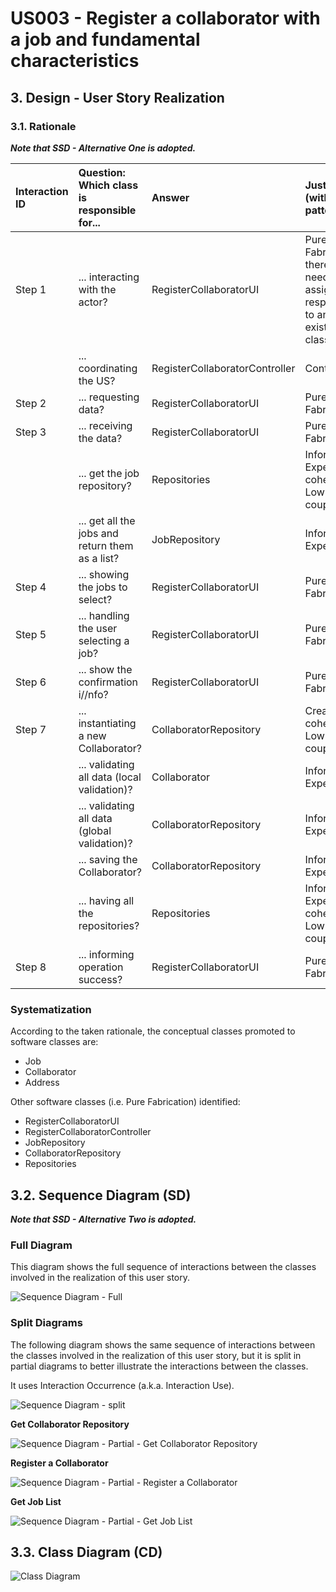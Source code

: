 # US003 - Register a collaborator with a job and fundamental characteristics

## 3. Design - User Story Realization 

### 3.1. Rationale

_**Note that SSD - Alternative One is adopted.**_

| Interaction ID | Question: Which class is responsible for...     | Answer                         | Justification (with patterns)                                                           |
|:---------------|:------------------------------------------------|:-------------------------------|:----------------------------------------------------------------------------------------|
| Step 1         | 	... interacting with the actor?                | RegisterCollaboratorUI         | Pure Fabrication: there is no need to assign this responsibility to any existing class. |
|                | 	... coordinating the US?                       | RegisterCollaboratorController | Controller.                                                                             |
| Step 2         | ... requesting data?                            | RegisterCollaboratorUI         | Pure Fabrication.                                                                       |
| Step 3         | ... receiving the data?                         | RegisterCollaboratorUI         | Pure Fabrication.                                                                       |
|                | ... get the job repository?                     | Repositories                   | Information Expert, High cohesion, Low coupling.                                        |
|                | ... get all the jobs and return them as a list? | JobRepository                  | Information Expert.                                                                     |
| Step 4         | 	... showing the jobs to select?                | RegisterCollaboratorUI         | Pure Fabrication.                                                                       |
| Step 5         | ... handling the user selecting a job?          | RegisterCollaboratorUI         | Pure Fabrication.                                                                       |
| Step 6         | ... show the confirmation i//nfo?               | RegisterCollaboratorUI         | Pure Fabrication.                                                                       |
| Step 7         | 	... instantiating a new Collaborator?          | CollaboratorRepository         | Creator, High cohesion, Low coupling.                                                   |
|                | 	... validating all data (local validation)?    | Collaborator                   | Information Expert.                                                                     | 
|                | 	... validating all data (global validation)?   | CollaboratorRepository         | Information Expert.                                                                     | 
|                | 	... saving the Collaborator?                   | CollaboratorRepository         | Information Expert.                                                                     | 
|                | ... having all the repositories?                | Repositories                   | Information Expert, High cohesion, Low coupling.                                        |
| Step 8         | 	... informing operation success?               | RegisterCollaboratorUI         | Pure Fabrication.                                                                       |

### Systematization ##

According to the taken rationale, the conceptual classes promoted to software classes are: 

* Job
* Collaborator
* Address

Other software classes (i.e. Pure Fabrication) identified: 

* RegisterCollaboratorUI  
* RegisterCollaboratorController
* JobRepository
* CollaboratorRepository
* Repositories


## 3.2. Sequence Diagram (SD)

_**Note that SSD - Alternative Two is adopted.**_

### Full Diagram

This diagram shows the full sequence of interactions between the classes involved in the realization of this user story.

![Sequence Diagram - Full](svg/us003-sequence-diagram-full.svg)

### Split Diagrams

The following diagram shows the same sequence of interactions between the classes involved in the realization of this user story, but it is split in partial diagrams to better illustrate the interactions between the classes.

It uses Interaction Occurrence (a.k.a. Interaction Use).

![Sequence Diagram - split](svg/us003-sequence-diagram-split.svg)

**Get Collaborator Repository**

![Sequence Diagram - Partial - Get Collaborator Repository](svg/us003-sequence-diagram-partial-get-collaborator-repository.svg)

**Register a Collaborator**

![Sequence Diagram - Partial - Register a Collaborator](svg/us003-sequence-diagram-partial-register-collab.svg)

**Get Job List**

![Sequence Diagram - Partial - Get Job List](svg/us003-sequence-diagram-partial-get-job-list.svg)

## 3.3. Class Diagram (CD)

![Class Diagram](svg/us003-class-diagram.svg)